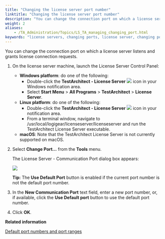 ```yaml
--- 
title: "Changing the license server port number"
linktitle: "Changing the license server port number"
description: "You can change the connection port on which a license server listens and grants license connection requests."
weight: 2
aliases: 
    - /TA_Administration/Topics/LS_TA_managing_changing_port.html
keywords: "license servers, changing ports, license server, changing port"
---
```


You can change the connection port on which a license server listens and grants license connection requests.

1.  On the license server machine, launch the License Server Control Panel:

    -   **Windows platform**: do one of the following:
        -   Double-click the **TestArchitect - License Server** ![](/images/TA_Administration/Images/LS_icon.png) icon in your Windows notification area.
        -   Select **Start Menu** \> **All Programs** \> **TestArchitect** \> **License Server**.
    -   **Linux platform**: do one of the following:
        -   Double-click the **TestArchitect - License Server** ![](/images/TA_Administration/Images/LS_icon.png) icon in your notification area.
        -   From a terminal window, navigate to /usr/local/logigear/licenseserver/licenseserver and run the TestArchitect License Server executable.
    -   **macOS**: Note that the TestArchitect License Server is not currently supported on macOS.
2.  Select **Change Port…** from the **Tools** menu.

    The License Server - Communication Port dialog box appears:

    ![](/images/TA_Administration/Images/licenseserver_14.png)

    **Tip:** The **Use Default Port** button is enabled if the current port number is not the default port number.

3.  In the **New Communication Port** text field, enter a new port number, or, if available, click the **Use Default port** button to use the default port number.

4.  Click **OK**.





**Related information**  


[Default port numbers and port ranges](/TA_Administration/Topics/adm_port_number_port_ranges.html)

